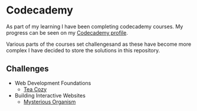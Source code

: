 <h1>Codecademy</h1>
As part of my learning I have been completing codecademy courses. My progress can be seen on my <a href='https://www.codecademy.com/profiles/Stev1202'>Codecademy profile</a>. 
    
Various parts of the courses set challengesand as these have become more complex I have decided to store the solutions in this repository. 

<h2>Challenges</h2>
<ul>
    <li>Web Development Foundations
    <ul>
        <li><a href='https://github.com/stevhook/codecademy-challenges/tree/main/web-development-foundations/Tea-Cozy'>Tea Cozy</a></li>
</ul>
    </li>
    <li>Building Interactive Websites
    <ul>
        <li><a href='https://github.com/stevhook/codecademy-challenges/tree/main/Interactive-Websites/Mysterious-Organism'>Mysterious Organism</a></li>
    </ul></li>
</ul>
